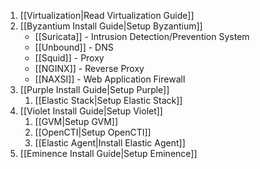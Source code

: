 1. [[Virtualization|Read Virtualization Guide]]
2. [[Byzantium Install Guide|Setup Byzantium]]
	- [[Suricata]] - Intrusion Detection/Prevention System
	- [[Unbound]] - DNS
	- [[Squid]] - Proxy
	- [[NGINX]] - Reverse Proxy
	- [[NAXSI]] - Web Application Firewall 
2. [[Purple Install Guide|Setup Purple]]
	1. [[Elastic Stack|Setup Elastic Stack]]
3. [[Violet Install Guide|Setup Violet]]
	1. [[GVM|Setup GVM]]
	2. [[OpenCTI|Setup OpenCTI]]
	3. [[Elastic Agent|Install Elastic Agent]]
4. [[Eminence Install Guide|Setup Eminence]]